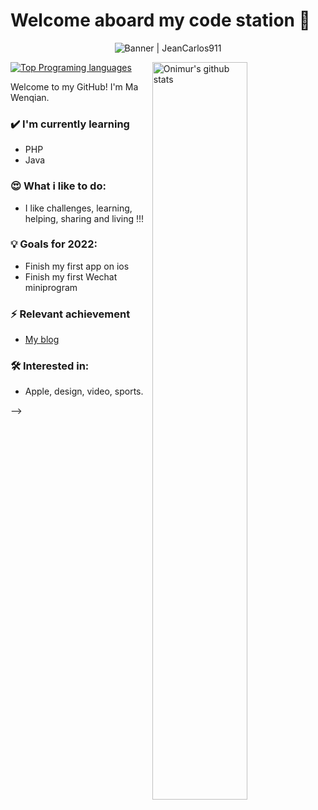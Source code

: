 # Welcome aboard my code station 🚀
<div align="center"><img alt="Banner | JeanCarlos911" src="https://i.imgur.com/34fiEUG.gif" /></div>

<p>
  <a>
    <img width="55%" align="right" alt="Onimur's github stats" src="https://github-readme-stats.vercel.app/api?username=JeanCarlos911&show_icons=true&hide_border=true" />
  </a>
  
  [![Top Programing languages](https://github-readme-stats.vercel.app/api/top-langs/?username=ma-wenqian&layout=compact)](https://github.com/anuraghazra/github-readme-stats)
</p>

Welcome to my GitHub! I'm Ma Wenqian.

### ✔️ I'm currently learning
- PHP
- Java

### 😍 What i like to do:
- I like challenges, learning, helping, sharing and living !!!

### 💡 Goals for 2022:
- Finish my first app on ios
- Finish my first Wechat miniprogram

### ⚡ Relevant achievement
- [My blog](https://blog.mawenqian.com)

### 🛠 Interested in:
- Apple, design, video, sports.

<!-- - 🔭 I’m currently working on ...
- 🌱 I’m currently learning ...
- 👯 I’m looking to collaborate on ...
- 🤔 I’m looking for help with ...
- 💬 Ask me about ...
- 📫 How to reach me: ...
- 😄 Pronouns: ...
- ⚡ Fun fact: ...
--> -->
